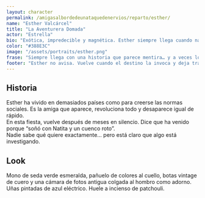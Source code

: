 ```yaml
---
layout: character
permalink: /amigasalbordedeunataquedenervios/reparto/esther/
name: "Esther Valcárcel"
title: "La Aventurera Domada"
actor: "Estrella"
bio: "Exótica, impredecible y magnética. Esther siempre llega cuando nadie la espera… y nadie la olvida."
color: "#388E3C"
image: "/assets/portraits/esther.png"
frase: "Siempre llega con una historia que parece mentira… y a veces lo es. Pero otras, no tanto."
footer: "Esther no avisa. Vuelve cuando el destino la invoca y deja tras de sí aromas, pistas y una cámara cargada de nostalgia."
---
```


## Historia

Esther ha vivido en demasiados países como para creerse las normas sociales. Es la amiga que aparece, revoluciona todo y desaparece igual de rápido.  
En esta fiesta, vuelve después de meses en silencio. Dice que ha venido porque “soñó con Natita y un cuenco roto”.  
Nadie sabe qué quiere exactamente… pero está claro que algo está investigando.

## Look

Mono de seda verde esmeralda, pañuelo de colores al cuello, botas vintage de cuero y una cámara de fotos antigua colgada al hombro como adorno. Uñas pintadas de azul eléctrico. Huele a incienso de patchouli.
